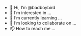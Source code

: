 - 👋 Hi, I’m @badboybird
- 👀 I’m interested in ...
- 🌱 I’m currently learning ...
- 💞️ I’m looking to collaborate on ...
- 📫 How to reach me ...

<!---
badboybird/badboybird is a ✨ special ✨ repository because its `README.md` (this file) appears on your GitHub profile.
You can click the Preview link to take a look at your changes.
--->
